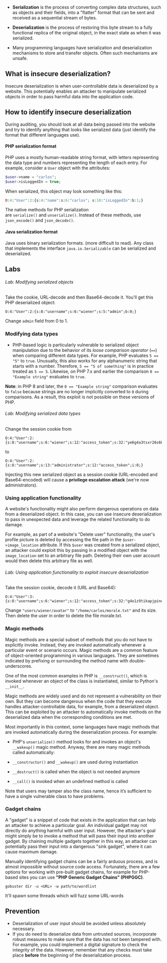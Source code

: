 - **Serialization** is the process of converting complex data structures, such as objects and their fields, into a "flatter" format that can be sent and received as a sequential stream of bytes.
- **Deserialization** is the process of restoring this byte stream to a fully functional replica of the original object, in the exact state as when it was serialized.

- Many programming languages have serialization and deserialization mechanisms to store and transfer objects. Often such mechanisms are unsafe.

## What is insecure deserialization?

Insecure deserialization is when user-controllable data is deserialized by a website. This potentially enables an attacker to manipulate serialized objects in order to pass harmful data into the application code.


## How to identify insecure deserialization

During auditing, you should look at all data being passed into the website and try to identify anything that looks like serialized data (just identify the format that different languages use).

#### PHP serialization format

PHP uses a mostly human-readable string format, with letters representing the data type and numbers representing the length of each entry. For example, consider a `User` object with the attributes:

```php
$user->name = "carlos"; 
$user->isLoggedIn = true;
```

When serialized, this object may look something like this:

```php
O:4:"User":2:{s:4:"name":s:6:"carlos"; s:10:"isLoggedIn":b:1;}
```

The native methods for PHP serialization are `serialize()` and `unserialize()`. Instead of these methods, use `json_encode()` and `json_decode()`.

#### Java serialization format

Java uses binary serialization formats. (more difficult to read). Any class that implements the interface `java.io.Serializable` can be serialized and deserialized.

## Labs

###### Lab: Modifying serialized objects

Take the cookie, URL-decode and then Base64-decode it. You'll get this PHP deserialized object:

```
O:4:"User":2:{s:8:"username";s:6:"wiener";s:5:"admin";b:0;}
```

Change `admin` field from 0 to 1.

### Modifying data types

- PHP-based logic is particularly vulnerable to serialized object manipulation due to the behavior of its *loose comparison operator* (`==`) when comparing different data types. For example, PHP evaluates `5 == "5"` to `true`. Unusually, this also works for any alphanumeric string that starts with a number. Therefore, `5 == "5 of something"` is in practice treated as `5 == 5`. Likewise, on PHP 7.x and earlier the comparison `0 == "Example string"` evaluates to `true`.

**Note**: in PHP 8 and later, the `0 == "Example string"` comparison evaluates to `false` because strings are no longer implicitly converted to `0` during comparisons. As a result, this exploit is not possible on these versions of PHP.

###### Lab: Modifying serialized data types

Change the session cookie from

```
O:4:"User":2:{s:8:"username";s:6:"wiener";s:12:"access_token";s:32:"ye6g4a3tsxr26s60dz55xgxrn31vlm71";}
```

to

```
O:4:"User":2:{s:8:"username";s:13:"administrator";s:12:"access_token";i:0;}
```

Injecting this new serialized object as a session cookie (URL-encoded and Base64-encoded) will cause a **privilege escalation attack** (we're now administrators).

### Using application functionality

A website's functionality might also perform dangerous operations on data from a deserialized object. In this case, you can use insecure deserialization to pass in unexpected data and leverage the related functionality to do damage.

For example, as part of a website's "Delete user" functionality, the user's profile picture is deleted by accessing the file path in the `$user->image_location` attribute. If this `$user` was created from a serialized object, an attacker could exploit this by passing in a modified object with the `image_location` set to an arbitrary file path. Deleting their own user account would then delete this arbitrary file as well.

###### Lab: Using application functionality to exploit insecure deserialization

Take the session cookie, decode it (URL and Base64): 
```
O:4:"User":3:{s:8:"username";s:6:"wiener";s:12:"access_token";s:32:"g4o1z9tikapjpind30f9mc7lsxl8vd0g";s:11:"avatar_link";s:19:"users/wiener/avatar";}
```

Change `"users/wiener/avatar"` to `"/home/carlos/morale.txt"` and its size. Then delete the user in order to delete the file morale.txt.

### Magic methods

Magic methods are a special subset of methods that you do not have to explicitly invoke. Instead, they are invoked automatically whenever a particular event or scenario occurs. Magic methods are a common feature of object-oriented programming in various languages. They are sometimes indicated by prefixing or surrounding the method name with double-underscores.

One of the most common examples in PHP is `__construct()`, which is invoked whenever an object of the class is instantiated, similar to Python's `__init__`.

Magic methods are widely used and do not represent a vulnerability on their own. But they can become dangerous when the code that they execute handles attacker-controllable data, for example, from a deserialized object. This can be exploited by an attacker to automatically invoke methods on the deserialized data when the corresponding conditions are met.

Most importantly in this context, some languages have magic methods that are invoked automatically during the deserialization process. For example:
- PHP's `unserialize()` method looks for and invokes an object's `__wakeup()` magic method.
Anyway, there are many magic methods called automatically:

- `__constructor()` and `__wakeup()` are used during instantiation
- `__destruct()` is called when the object is not needed anymore
- `__call()` is invoked when an undefined method is called

Note that users may tamper also the class name, hence it’s sufficient to have a single vulnerable class to have problems.

### Gadget chains

A "gadget" is a snippet of code that exists in the application that can help an attacker to achieve a particular goal. An individual gadget may not directly do anything harmful with user input. However, the attacker's goal might simply be to invoke a method that will pass their input into another gadget. By chaining multiple gadgets together in this way, an attacker can potentially pass their input into a dangerous "sink gadget", where it can cause maximum damage.

Manually identifying gadget chains can be a fairly arduous process, and is almost impossible without source code access. Fortunately, there are a few options for working with pre-built gadget chains, for example for PHP-based sites you can use **"PHP Generic Gadget Chains" (PHPGGC)**.


```
gobuster dir -u <URL> -w path/to/wordlist
```

It'll spawn some threads which will fuzz some URL-words

## Prevention

- Deserialization of user input should be avoided unless absolutely necessary.
- If you do need to deserialize data from untrusted sources, incorporate robust measures to make sure that the data has not been tampered with. For example, you could implement a digital signature to check the integrity of the data. However, remember that any checks must take place **before** the beginning of the deserialization process.